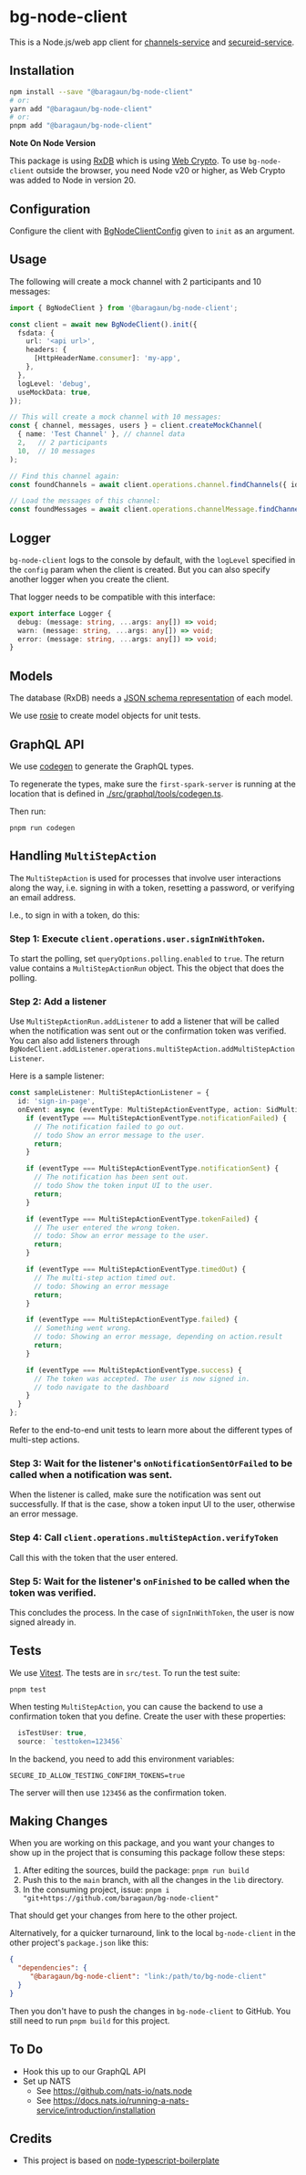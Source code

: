 # bg-node-client

This is a Node.js/web app client for [channels-service](https://github.com/baragaun/channels-service) and 
[secureid-service](https://github.com/baragaun/secureid-service). 

## Installation

```bash
npm install --save "@baragaun/bg-node-client"
# or:
yarn add "@baragaun/bg-node-client"
# or:
pnpm add "@baragaun/bg-node-client" 
```

**Note On Node Version**

This package is using [RxDB](https://rxdb.info/) which is using
[Web Crypto](https://developer.mozilla.org/en-US/docs/Web/API/Web_Crypto_API). To use 
`bg-node-client` outside the browser, you need Node v20 or higher, as Web Crypto
was added to Node in version 20.

## Configuration

Configure the client with [BgNodeClientConfig](./src/types/BgNodeClientConfig.ts)
given to `init` as an argument.

## Usage

The following will create a mock channel with 2 participants and 10 messages:

```typescript
import { BgNodeClient } from '@baragaun/bg-node-client';

const client = await new BgNodeClient().init({
  fsdata: {
    url: '<api url>',
    headers: {
      [HttpHeaderName.consumer]: 'my-app',
    },
  },
  logLevel: 'debug',
  useMockData: true,
});

// This will create a mock channel with 10 messages:
const { channel, messages, users } = client.createMockChannel(
  { name: 'Test Channel' }, // channel data
  2,   // 2 participants
  10,  // 10 messages
);

// Find this channel again:
const foundChannels = await client.operations.channel.findChannels({ id: mockChannel.id });

// Load the messages of this channel:
const foundMessages = await client.operations.channelMessage.findChannelMessages({ channelId: channels[0].id });
```

## Logger

`bg-node-client` logs to the console by default, with the `logLevel` specified in the `config`
param when the client is created. But you can also specify another logger when you create the client.

That logger needs to be compatible with this interface:

```typescript
export interface Logger {
  debug: (message: string, ...args: any[]) => void;
  warn: (message: string, ...args: any[]) => void;
  error: (message: string, ...args: any[]) => void;
}
```

## Models

The database (RxDB) needs a [JSON schema representation](https://json-schema.org/) of 
each model.

We use [rosie](https://github.com/rosiejs/rosie) to create model objects for unit tests.

## GraphQL API

We use [codegen](https://the-guild.dev/graphql/codegen) to generate the GraphQL types.

To regenerate the types, make sure the `first-spark-server` is running at the location
that is defined in [./src/graphql/tools/codegen.ts](src/fsdata/tools/codegen.ts).

Then run:

```shell
pnpm run codegen
```

## Handling `MultiStepAction`

The `MultiStepAction` is used for processes that involve user interactions along the way, 
i.e. signing in with a token, resetting a password, or verifying an email address. 

I.e., to sign in with a token, do this:

### Step 1: Execute `client.operations.user.signInWithToken`. 

To start the polling, set `queryOptions.polling.enabled` to `true`. The return value
contains a `MultiStepActionRun` object. This the object that does the polling.

### Step 2: Add a listener

Use `MultiStepActionRun.addListener` to add a listener that will be called when the
notification was sent out or the confirmation token was verified. You can also add listeners
through `BgNodeClient.addListener.operations.multiStepAction.addMultiStepActionListener`. 

Here is a sample listener:

```typescript
const sampleListener: MultiStepActionListener = {
  id: 'sign-in-page',
  onEvent: async (eventType: MultiStepActionEventType, action: SidMultiStepActionProgress) => {
    if (eventType === MultiStepActionEventType.notificationFailed) {
      // The notification failed to go out. 
      // todo Show an error message to the user.
      return;
    }

    if (eventType === MultiStepActionEventType.notificationSent) {
      // The notification has been sent out. 
      // todo Show the token input UI to the user.
      return;
    }

    if (eventType === MultiStepActionEventType.tokenFailed) {
      // The user entered the wrong token.
      // todo: Show an error message to the user.
      return;
    }

    if (eventType === MultiStepActionEventType.timedOut) {
      // The multi-step action timed out.
      // todo: Showing an error message
      return;
    }

    if (eventType === MultiStepActionEventType.failed) {
      // Something went wrong.
      // todo: Showing an error message, depending on action.result
      return;
    }

    if (eventType === MultiStepActionEventType.success) {
      // The token was accepted. The user is now signed in.
      // todo navigate to the dashboard
    }
  }
};
```

Refer to the end-to-end unit tests to learn more about the different types of multi-step actions.

### Step 3: Wait for the listener's `onNotificationSentOrFailed` to be called when a notification was sent.

When the listener is called, make sure the notification was sent out successfully. If that is
the case, show a token input UI to the user, otherwise an error message. 

### Step 4: Call `client.operations.multiStepAction.verifyToken`

Call this with the token that the user entered.

### Step 5: Wait for the listener's `onFinished` to be called when the token was verified.

This concludes the process. In the case of `signInWithToken`, the user is now signed already in.

## Tests

We use [Vitest](https://vitest.dev/). The tests are in `src/test`. To run the test suite:

```shell
pnpm test
```

When testing `MultiStepAction`, you can cause the backend to use a confirmation token
that you define. Create the user with these properties:

```ts
  isTestUser: true,
  source: `testtoken=123456`
```

In the backend, you need to add this environment variables:

```shell
SECURE_ID_ALLOW_TESTING_CONFIRM_TOKENS=true
```

The server will then use `123456` as the confirmation token.

## Making Changes

When you are working on this package, and you want your changes to show up in the project
that is consuming this package follow these steps:

1. After editing the sources, build the package: `pnpm run build`
2. Push this to the `main` branch, with all the changes in the `lib` directory.
3. In the consuming project, issue: `pnpm i "git+https://github.com/baragaun/bg-node-client"`

That should get your changes from here to the other project.

Alternatively, for a quicker turnaround, link to the local `bg-node-client` in the other 
project's `package.json` like this:

```json
{
  "dependencies": {
     "@baragaun/bg-node-client": "link:/path/to/bg-node-client"
  }
}
```

Then you don't have to push the changes in `bg-node-client` to GitHub. You still need to run
`pnpm build` for this project.

## To Do

* Hook this up to our GraphQL API
* Set up NATS
  * See https://github.com/nats-io/nats.node
  * See https://docs.nats.io/running-a-nats-service/introduction/installation

## Credits

* This project is based on [node-typescript-boilerplate](https://github.com/jsynowiec/node-typescript-boilerplate)

